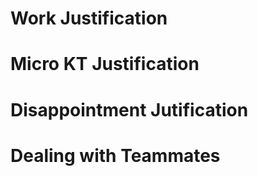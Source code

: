 # Work Justification
# Micro KT Justification
# Disappointment Jutification
# Dealing with Teammates
